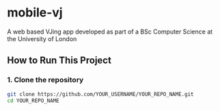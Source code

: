 # mobile-vj
A web based VJing app developed as part of a BSc Computer Science at the University of London

## How to Run This Project

### 1. Clone the repository

```bash
git clone https://github.com/YOUR_USERNAME/YOUR_REPO_NAME.git
cd YOUR_REPO_NAME
